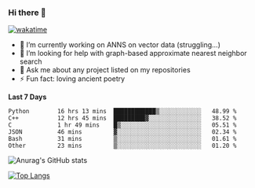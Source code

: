 ### Hi there 👋

[![wakatime](https://wakatime.com/badge/user/8906da98-c623-4aff-ac00-99cb42e09b38.svg)](https://wakatime.com/@8906da98-c623-4aff-ac00-99cb42e09b38)

- 🔭 I’m currently working on ANNS on vector data (struggling...)
- 🤔 I’m looking for help with graph-based approximate nearest neighbor search
- 💬 Ask me about any project listed on my repositories
- ⚡ Fun fact: loving ancient poetry


**Last 7 Days**
<!--START_SECTION:waka-->

```text
Python        16 hrs 13 mins  ████████████▒░░░░░░░░░░░░   48.99 %
C++           12 hrs 45 mins  █████████▓░░░░░░░░░░░░░░░   38.52 %
C             1 hr 49 mins    █▒░░░░░░░░░░░░░░░░░░░░░░░   05.51 %
JSON          46 mins         ▓░░░░░░░░░░░░░░░░░░░░░░░░   02.34 %
Bash          31 mins         ▒░░░░░░░░░░░░░░░░░░░░░░░░   01.61 %
Other         23 mins         ▒░░░░░░░░░░░░░░░░░░░░░░░░   01.20 %
```

<!--END_SECTION:waka-->

![Anurag's GitHub stats](https://github-readme-stats.vercel.app/api?username=matchyc&count_private=true&show_icons=true&theme=vue)

[![Top Langs](https://github-readme-stats.vercel.app/api/top-langs/?username=matchyc&langs_count=4&&hide=perl,raku,html,javascript,shell,roff,prolog)](https://github.com/anuraghazra/github-readme-stats)
